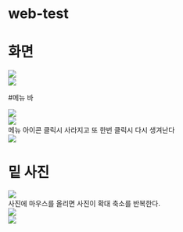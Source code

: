 # web-test

# 화면

<img src="https://user-images.githubusercontent.com/96267331/176813735-ecd3f578-c63c-4377-8d49-1f4530094278.PNG"><br>
<img src="https://user-images.githubusercontent.com/96267331/176813737-eeb8468c-6682-4d98-8388-2383f55ebd85.PNG"><br>

#메뉴 바

<img src="https://user-images.githubusercontent.com/96267331/176813742-3edb9516-eb3f-4f9d-aeb4-0d4269aceb58.PNG"><br>
<img src="https://user-images.githubusercontent.com/96267331/176813740-8a0b689e-7036-4ce5-b3b5-4db72223ec5e.PNG"><br>
메뉴 아이콘 클릭시 사라지고 또 한번 클릭시 다시 생겨난다<br>
<img src="https://user-images.githubusercontent.com/96267331/176825894-7fec7b76-4dff-4848-a6a3-4aa8b818e148.PNG"><br>

# 밑 사진

<img src="https://user-images.githubusercontent.com/96267331/176813733-3db0b037-d9cc-46cd-9b7c-cdc181d6022c.png"><br>
사진에 마우스를 올리면 사진이 확대 축소를 반복한다.<br>
<img src="https://user-images.githubusercontent.com/96267331/176825897-1f6df0f1-3b89-4a4e-91bc-282532068a60.PNG"><br>
<img src="https://user-images.githubusercontent.com/96267331/176825896-53f84b10-8aa2-4e46-aa2a-8ddb48c3b443.PNG"><br>
